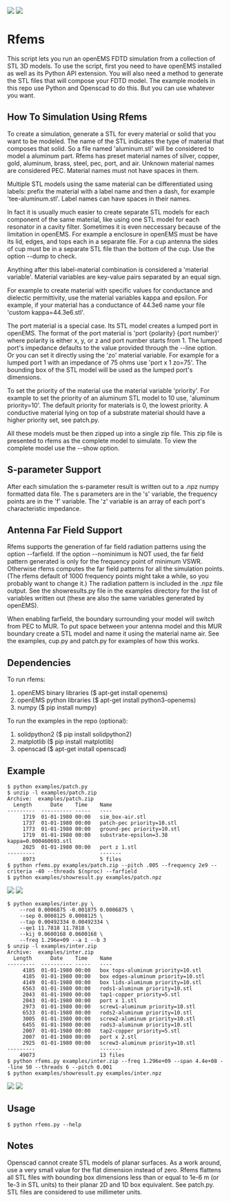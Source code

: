 

![](res/cup-model.png)
![](res/cup-pattern.png)

# Rfems

This script lets you run an openEMS FDTD simulation
from a collection of STL 3D models.  To use the script, first you need to
have openEMS installed as well as its Python API extension.  You 
will also need a method to generate the STL files that will compose your FDTD model.
The example models in this repo use Python and Openscad to do this.  But you can use whatever you want.

## How To Simulation Using Rfems

To create a simulation, generate a STL for every material or solid that you want
to be modeled.  The name of the STL indicates the type of material that composes
that solid.  So a file named 'aluminum.stl' will be considered to model a aluminum
part.  Rfems has preset material names of silver, copper, gold, aluminum, brass,
steel, pec, port, and air.   Unknown material names are considered PEC.
Material names must not have spaces in them.

Multiple STL models using the same material
can be differentiated using labels: prefix the material with a label name and
then a dash, for example 'tee-aluminum.stl'.  Label names can have spaces in their names.

In fact it is usually much easier to
create separate STL models for each component of the same material, like using
one STL model for each resonator in a cavity filter.  Sometimes it is 
even neccessary because of the limitation in openEMS.  For example a enclosure 
in openEMS must be have its lid, edges, and tops each in a separate file.  For a cup antenna the sides
of cup must be in a separate STL file than the bottom of the cup.  Use the option --dump to check.

Anything after this label-material combination is considered a 'material variable'.
Material variables are key-value pairs separated by an equal sign.

For example to create material with specific values for conductance and dielectic permittivity, 
use the material variables kappa and epsilon.  For example, if your material has a conductance of 44.3e6
name your file 'custom kappa=44.3e6.stl'.

The port material is a special case.  Its STL model creates a lumped port in
openEMS.  The format of the port material is 'port {polarity} {port number}' where
polarity is either x, y, or z and port number starts from 1.
The lumped port's impedance defaults to the value provided
through the --line option.  Or you can set it directly using the 'zo' material
variable.  For example for a lumped port 1 with an impedance of 75 ohms use 'port x 1 zo=75'.
The bounding box of the STL model will be used as the lumped port's dimensions.

To set the priority of the material use the material variable 'priority'.  For example
to set the priority of an aluminum STL model to 10 use, 'aluminum priority=10'.  The
default priority for materials is 0, the lowest priority.  A conductive material 
lying on top of a substrate material should have a higher priority set, see patch.py.

All these models must be then zipped up into a single zip file.  This zip file is
presented to rfems as the complete model to simulate.  To view the complete model use the --show option.

## S-parameter Support

After each simulation the s-parameter result is written out to a .npz numpy formatted
data file.  The s parameters are in the 's' variable, the frequency points are in
the 'f' variable.  The 'z' variable is an array of each port's characteristic impedance.

## Antenna Far Field Support

Rfems supports the generation of far field radiation patterns using the option
--farfield.  If the option --nominimum is NOT used, the far field pattern generated
is only for the frequency point of minimum VSWR.  Otherwise rfems computes the
far field patterns for all the simulation points. (The rfems default of 1000 frequency points
might take a while, so you probably want to change it.)
The radiation pattern is included in the .npz file output.
See the showresults.py file in the examples directory for the list of variables written
out (these are also the same variables generated by openEMS).

When enabling farfield, the boundary surrounding your model will switch from PEC
to MUR.  To put space between your antenna model and this MUR boundary create a STL model
and name it using the material name air.   See the examples, cup.py and patch.py for
examples of how this works.

## Dependencies

To run rfems:

1. openEMS binary libraries ($ apt-get install openems)
2. openEMS python libraries ($ apt-get install python3-openems)
3. numpy ($ pip install numpy)

To run the examples in the repo (optional):

1. solidpython2 ($ pip install solidpython2)
2. matplotlib ($ pip install matplotlib)
3. openscad ($ apt-get install openscad)

## Example

```
$ python examples/patch.py
$ unzip -l examples/patch.zip
Archive:  examples/patch.zip
  Length      Date    Time    Name
---------  ---------- -----   ----
     1719  01-01-1980 00:00   sim_box-air.stl
     1737  01-01-1980 00:00   patch-pec priority=10.stl
     1773  01-01-1980 00:00   ground-pec priority=10.stl
     1719  01-01-1980 00:00   substrate-epsilon=3.38 kappa=0.000460693.stl
     2025  01-01-1980 00:00   port z 1.stl
---------                     -------
     8973                     5 files
$ python rfems.py examples/patch.zip --pitch .005 --frequency 2e9 --criteria -40 --threads $(nproc) --farfield
$ python examples/showresult.py examples/patch.npz
```
![](res/patch-model.png)
![](res/patch-pattern.png)

```
$ python examples/inter.py \
    --rod 0.0006875 -0.001875 0.0006875 \
    --sep 0.0008125 0.0008125 \
    --tap 0.00492334 0.00492334 \
    --qe1 11.7818 11.7818 \
    --kij 0.0600168 0.0600168 \
    --freq 1.296e+09 --a 1 --b 3
$ unzip -l examples/inter.zip
Archive:  examples/inter.zip
  Length      Date    Time    Name
---------  ---------- -----   ----
     4185  01-01-1980 00:00   box tops-aluminum priority=10.stl
     4185  01-01-1980 00:00   box edges-aluminum priority=10.stl
     4149  01-01-1980 00:00   box lids-aluminum priority=10.stl
     6563  01-01-1980 00:00   rods1-aluminum priority=10.stl
     2043  01-01-1980 00:00   tap1-copper priority=5.stl
     2043  01-01-1980 00:00   port x 1.stl
     2973  01-01-1980 00:00   screw1-aluminum priority=10.stl
     6533  01-01-1980 00:00   rods2-aluminum priority=10.stl
     3005  01-01-1980 00:00   screw2-aluminum priority=10.stl
     6455  01-01-1980 00:00   rods3-aluminum priority=10.stl
     2007  01-01-1980 00:00   tap2-copper priority=5.stl
     2007  01-01-1980 00:00   port x 2.stl
     2925  01-01-1980 00:00   screw3-aluminum priority=10.stl
---------                     -------
    49073                     13 files
$ python rfems.py examples/inter.zip --freq 1.296e+09 --span 4.4e+08 --line 50 --threads 6 --pitch 0.001
$ python examples/showresult.py examples/inter.npz
```
![](res/filter-model.png)
![](res/filter-sparam.png)

## Usage

```
$ python rfems.py --help

```

## Notes

Openscad cannot create STL models of planar surfaces.  As a work around, use a very small value for the flat dimension instead of zero.  Rfems flattens all STL files with bounding box dimensions less than or equal to 1e-6 m (or 1e-3 in STL units) to their planar 2D and 1D box equivalent.  See patch.py.  STL files are considered to use millimeter units.

